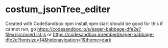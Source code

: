 # costum_jsonTree_editer
Created with CodeSandbox
npm install;npm start should be good for this
if cannot run, go
https://codesandbox.io/s/eager-babbage-dfe2e?file=/src/userList.js
or
https://codesandbox.io/embed/eager-babbage-dfe2e?fontsize=14&hidenavigation=1&theme=dark
